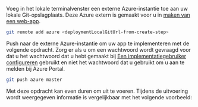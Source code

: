 Voeg in het lokale terminalvenster een externe Azure-instantie toe aan uw lokale Git-opslagplaats. Deze Azure extern is gemaakt voor u in [maken van een web-app](#create-a-web-app).

```bash
git remote add azure <deploymentLocalGitUrl-from-create-step>
```

Push naar de externe Azure-instantie om uw app te implementeren met de volgende opdracht. Zorg er als u om een wachtwoord wordt gevraagd voor dat u het wachtwoord dat u hebt gemaakt bij [Een implementatiegebruiker configureren](#configure-a-deployment-user) gebruikt en niet het wachtwoord dat u gebruikt om u aan te melden bij Azure Portal.

```bash
git push azure master
```

Met deze opdracht kan even duren om uit te voeren. Tijdens de uitvoering wordt weergegeven informatie is vergelijkbaar met het volgende voorbeeld:

